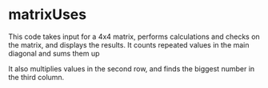 # matrixUses

This code takes input for a 4x4 matrix, performs calculations and checks on the matrix, and displays the results. 
It counts repeated values in the main diagonal and sums them up

It also multiplies values in the second row, and finds the biggest number in the third column.
